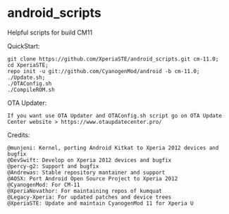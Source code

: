 android_scripts
===============

Helpful scripts for build CM11

QuickStart:

    git clone https://github.com/XperiaSTE/android_scripts.git cm-11.0;
    cd XperiaSTE;
    repo init -u git://github.com/CyanogenMod/android -b cm-11.0;
    ./Update.sh;
    ./OTAConfig.sh
    ./CompileROM.sh

OTA Updater:

	If you want use OTA Updater and OTAConfig.sh script go on OTA Update Center website > https://www.otaupdatecenter.pro/

Credits:
    
    @munjeni: Kernel, porting Android Kitkat to Xperia 2012 devices and bugfix
    @DevSwift: Develop on Xperia 2012 devices and bugfix
    @percy-g2: Support and bugfix
    @Andrewas: Stable repository mantainer and support
    @AOSX: Port Android Open Source Project to Xperia 2012
    @CyanogenMod: For CM-11
    @XperiaNovathor: For maintaining repos of kumquat
    @Legacy-Xperia: For updated patches and device trees
    @XperiaSTE: Update and maintain CyanogenMod 11 for Xperia U
